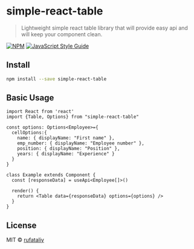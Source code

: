 # simple-react-table

> Lightweight simple react table library that will provide easy api and will keep your component clean.

[![NPM](https://img.shields.io/npm/v/simple-react-table.svg)](https://www.npmjs.com/package/simple-react-table) [![JavaScript Style Guide](https://img.shields.io/badge/code_style-standard-brightgreen.svg)](https://standardjs.com)

## Install

```bash
npm install --save simple-react-table
```

## Basic Usage

```tsx
import React from 'react'
import {Table, Options} from "simple-react-table"

const options: Options<Employee>={
  cellOptions:{
    name: { displayName: "First name" },
    emp_number: { displayName: "Employee number" },
    position: { displayName: "Position" },
    years: { displayName: "Experience" }
  }
}

class Example extends Component {
  const [responseData] = useApi<Employee[]>()

  render() {
    return <Table data={responseData} options={options} />
  }
}
```

## License

MIT © [rufataliy](https://github.com/rufataliy)
